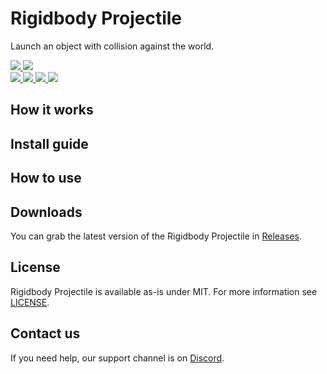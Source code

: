 <div>
  <h1>Rigidbody Projectile</h1>
  <p>
     Launch an object with collision against the world.
  </p>
  <a href="https://github.com/VRLabs/Rigidbody-Projectile/releases/latest">
    <img src="https://img.shields.io/github/v/release/VRLabs/Rigidbody-Projectile.svg?style=flat-square">
  </a>
  <a href="https://github.com/VRLabs/Rigidbody-Projectile/releases/latest">
    <img src="https://img.shields.io/badge/Unity-2019.4-green.svg?style=flat-square">
  </a>
  <br />
  <a href="https://github.com/VRLabs/Rigidbody-Projectile/issues">
    <img src="https://img.shields.io/github/issues-raw/VRLabs/Rigidbody-Projectile.svg?style=flat-square">
  </a>
  <a href="https://github.com/VRLabs/Rigidbody-Projectile/issues?q=is%3Aissue+is%3Aclosed">
    <img src="https://img.shields.io/github/issues-closed-raw/VRLabs/Rigidbody-Projectile.svg?style=flat-square">
  </a>
  <a href="https://github.com/VRLabs/Rigidbody-Projectile/pull">
    <img src="https://img.shields.io/github/issues-pr-raw/VRLabs/Rigidbody-Projectile.svg?style=flat-square">
  </a>
  <a href="https://github.com/VRLabs/Rigidbody-Projectile/pulls?q=is%3Apr+is%3Aclosed">
    <img src="https://img.shields.io/github/issues-pr-closed-raw/VRLabs/Rigidbody-Projectile.svg?style=flat-square">
  </a>
  <br />
</div>

## How it works

## Install guide

## How to use

## Downloads

You can grab the latest version of the Rigidbody Projectile in [Releases](https://github.com/VRLabs/Rigidbody-Projectile/releases/latest).

## License

Rigidbody Projectile is available as-is under MIT. For more information see [LICENSE](https://github.com/VRLabs/Rigidbody-Projectile/blob/dev/LICENSE).

## Contact us

If you need help, our support channel is on [Discord](https://discord.vrlabs.dev).
